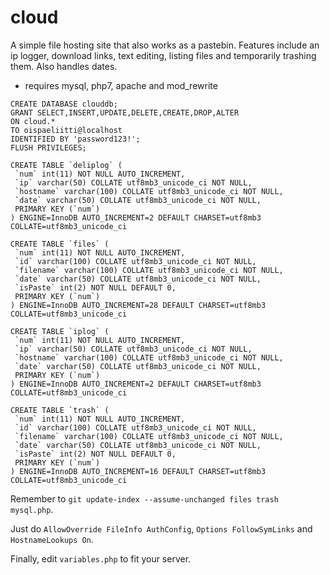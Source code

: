 # cloud
A simple file hosting site that also works as a pastebin. Features include an ip logger, download links, text editing, listing files and temporarily trashing them. Also handles dates.

- requires mysql, php7, apache and mod_rewrite

```
CREATE DATABASE clouddb;
GRANT SELECT,INSERT,UPDATE,DELETE,CREATE,DROP,ALTER
ON cloud.*
TO oispaeliitti@localhost
IDENTIFIED BY 'password123!';
FLUSH PRIVILEGES;	

CREATE TABLE `deliplog` (
 `num` int(11) NOT NULL AUTO_INCREMENT,
 `ip` varchar(50) COLLATE utf8mb3_unicode_ci NOT NULL,
 `hostname` varchar(100) COLLATE utf8mb3_unicode_ci NOT NULL,
 `date` varchar(50) COLLATE utf8mb3_unicode_ci NOT NULL,
 PRIMARY KEY (`num`)
) ENGINE=InnoDB AUTO_INCREMENT=2 DEFAULT CHARSET=utf8mb3 COLLATE=utf8mb3_unicode_ci

CREATE TABLE `files` (
 `num` int(11) NOT NULL AUTO_INCREMENT,
 `id` varchar(100) COLLATE utf8mb3_unicode_ci NOT NULL,
 `filename` varchar(100) COLLATE utf8mb3_unicode_ci NOT NULL,
 `date` varchar(50) COLLATE utf8mb3_unicode_ci NOT NULL,
 `isPaste` int(2) NOT NULL DEFAULT 0,
 PRIMARY KEY (`num`)
) ENGINE=InnoDB AUTO_INCREMENT=28 DEFAULT CHARSET=utf8mb3 COLLATE=utf8mb3_unicode_ci

CREATE TABLE `iplog` (
 `num` int(11) NOT NULL AUTO_INCREMENT,
 `ip` varchar(50) COLLATE utf8mb3_unicode_ci NOT NULL,
 `hostname` varchar(100) COLLATE utf8mb3_unicode_ci NOT NULL,
 `date` varchar(50) COLLATE utf8mb3_unicode_ci NOT NULL,
 PRIMARY KEY (`num`)
) ENGINE=InnoDB AUTO_INCREMENT=2 DEFAULT CHARSET=utf8mb3 COLLATE=utf8mb3_unicode_ci

CREATE TABLE `trash` (
 `num` int(11) NOT NULL AUTO_INCREMENT,
 `id` varchar(100) COLLATE utf8mb3_unicode_ci NOT NULL,
 `filename` varchar(100) COLLATE utf8mb3_unicode_ci NOT NULL,
 `date` varchar(50) COLLATE utf8mb3_unicode_ci NOT NULL,
 `isPaste` int(2) NOT NULL DEFAULT 0,
 PRIMARY KEY (`num`)
) ENGINE=InnoDB AUTO_INCREMENT=16 DEFAULT CHARSET=utf8mb3 COLLATE=utf8mb3_unicode_ci

```

Remember to `git update-index --assume-unchanged files trash mysql.php`.

Just do `AllowOverride FileInfo AuthConfig`, `Options FollowSymLinks` and `HostnameLookups On`.

Finally, edit `variables.php` to fit your server.